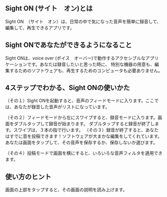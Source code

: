 ## Sight ON (サイト　オン)とは
Sight ON　（サイト　オン）は、日常の中で気になった音声を簡単に録音して、編集して、再生できるアプリです。

## Sight ONであなたができるようになること
Sight ONは、voice over (ボイス　オーバー)で動作するアクセシブルなアプリケーションです。あなたは録音したいと思った時に、
特別な機器の用意も、編集するためのソフトウェアも、再生するためのコンピュータも必要ありません。

## 4ステップでわかる、Sight ONの使いかた
（その１）Sight ONを起動すると、音声のフィードモードに入ります。ここでは、あなたが録音した音声がリストになっています。

（その２）フィードモードから左にスワイプすると、録音モードに入ります。画面をダブルタップして録音が始まります。
ダブルタップすると録音が終了します。スワイプは、３本の指で行います。
（その３）録音が終了すると、あなたはすでに音を投稿できます！ソフトウェアが大まかな編集をしてくれています。あなたは画面をタップして、その音声を保存するか、保存しないか選びます。

（その４）投稿モードで画面を横にすると、いろいろな音声フィルタを適用できます。

## 使い方のヒント
画面の上部をタップすると、その画面の説明を読み上げます。
